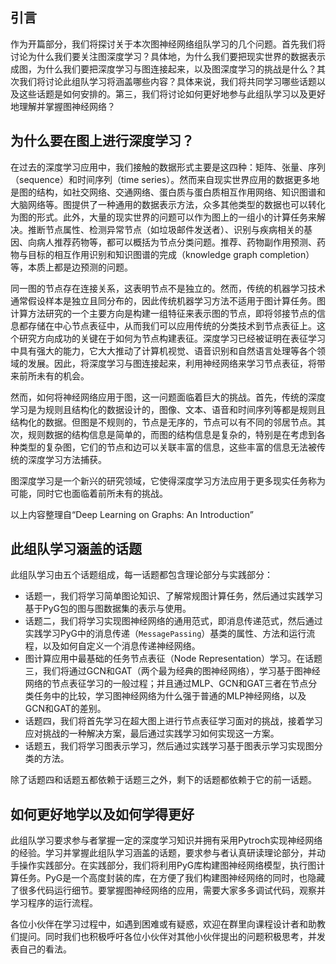 ## 引言

作为开篇部分，我们将探讨关于本次图神经网络组队学习的几个问题。首先我们将讨论为什么我们要关注图深度学习？具体地，为什么我们要把现实世界的数据表示成图，为什么我们要把深度学习与图连接起来，以及图深度学习的挑战是什么？其次我们将讨论此组队学习将涵盖哪些内容？具体来说，我们将共同学习哪些话题以及这些话题是如何安排的。第三，我们将讨论如何更好地参与此组队学习以及更好地理解并掌握图神经网络？

## 为什么要在图上进行深度学习？

在过去的深度学习应用中，我们接触的数据形式主要是这四种：矩阵、张量、序列（sequence）和时间序列（time series）。然而来自现实世界应用的数据更多地是图的结构，如社交网络、交通网络、蛋白质与蛋白质相互作用网络、知识图谱和大脑网络等。图提供了一种通用的数据表示方法，众多其他类型的数据也可以转化为图的形式。此外，大量的现实世界的问题可以作为图上的一组小的计算任务来解决。推断节点属性、检测异常节点（如垃圾邮件发送者）、识别与疾病相关的基因、向病人推荐药物等，都可以概括为节点分类问题。推荐、药物副作用预测、药物与目标的相互作用识别和知识图谱的完成（knowledge graph completion）等，本质上都是边预测的问题。

同一图的节点存在连接关系，这表明节点不是独立的。然而，传统的机器学习技术通常假设样本是独立且同分布的，因此传统机器学习方法不适用于图计算任务。图计算方法研究的一个主要方向是构建一组特征来表示图的节点，即将邻接节点的信息都存储在中心节点表征中，从而我们可以应用传统的分类技术到节点表征上。这个研究方向成功的关键在于如何为节点构建表征。深度学习已经被证明在表征学习中具有强大的能力，它大大推动了计算机视觉、语音识别和自然语言处理等各个领域的发展。因此，将深度学习与图连接起来，利用神经网络来学习节点表征，将带来前所未有的机会。

然而，如何将神经网络应用于图，这一问题面临着巨大的挑战。首先，传统的深度学习是为规则且结构化的数据设计的，图像、文本、语音和时间序列等都是规则且结构化的数据。但图是不规则的，节点是无序的，节点可以有不同的邻居节点。其次，规则数据的结构信息是简单的，而图的结构信息是复杂的，特别是在考虑到各种类型的复杂图，它们的节点和边可以关联丰富的信息，这些丰富的信息无法被传统的深度学习方法捕获。

图深度学习是一个新兴的研究领域，它使得深度学习方法应用于更多现实任务称为可能，同时它也面临着前所未有的挑战。

以上内容整理自“Deep Learning on Graphs: An Introduction”

## 此组队学习涵盖的话题

此组队学习由五个话题组成，每一话题都包含理论部分与实践部分：

- 话题一，我们将学习简单图论知识、了解常规图计算任务，然后通过实践学习基于PyG包的图与图数据集的表示与使用。
- 话题二，我们将学习实现图神经网络的通用范式，即消息传递范式，然后通过实践学习PyG中的消息传递（`MessagePassing`）基类的属性、方法和运行流程，以及如何自定义一个消息传递神经网络。
- 图计算应用中最基础的任务节点表征（Node Representation）学习。在话题三，我们将通过GCN和GAT（两个最为经典的图神经网络），学习基于图神经网络的节点表征学习的一般过程；并且通过MLP、GCN和GAT三者在节点分类任务中的比较，学习图神经网络为什么强于普通的MLP神经网络，以及GCN和GAT的差别。
- 话题四，我们将首先学习在超大图上进行节点表征学习面对的挑战，接着学习应对挑战的一种解决方案，最后通过实践学习如何实现这一方案。
- 话题五，我们将学习图表示学习，然后通过实践学习基于图表示学习实现图分类的方法。

除了话题四和话题五都依赖于话题三之外，剩下的话题都依赖于它的前一话题。

## 如何更好地学以及如何学得更好

此组队学习要求参与者掌握一定的深度学习知识并拥有采用Pytroch实现神经网络的经验。学习并掌握此组队学习涵盖的话题，要求参与者认真研读理论部分，并动手操作实践部分。在实践部分，我们将利用PyG库构建图神经网络模型，执行图计算任务。PyG是一个高度封装的库，在方便了我们构建图神经网络的同时，也隐藏了很多代码运行细节。要掌握图神经网络的应用，需要大家多多调试代码，观察并学习程序的运行流程。

各位小伙伴在学习过程中，如遇到困难或有疑惑，欢迎在群里向课程设计者和助教们提问。同时我们也积极呼吁各位小伙伴对其他小伙伴提出的问题积极思考，并发表自己的看法。

